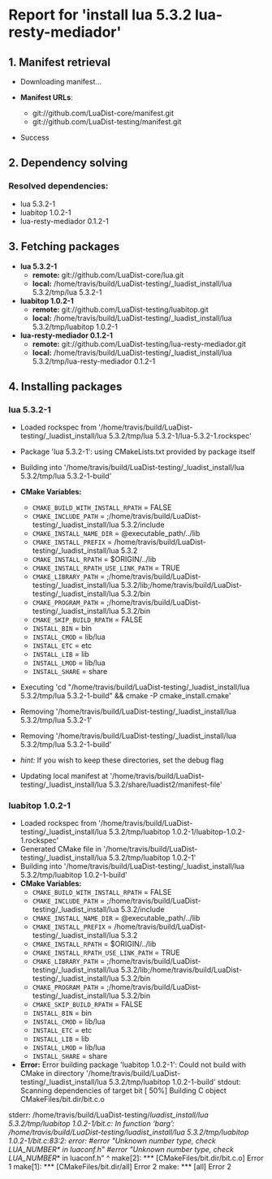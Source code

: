 # Report for 'install lua 5.3.2 lua-resty-mediador'


## 1. Manifest retrieval

- Downloading manifest...

- **Manifest URLs**:
    - git://github.com/LuaDist-core/manifest.git
    - git://github.com/LuaDist-testing/manifest.git
- Success

## 2. Dependency solving


### Resolved dependencies:
- lua 5.3.2-1
- luabitop 1.0.2-1
- lua-resty-mediador 0.1.2-1

## 3. Fetching packages

- **lua 5.3.2-1**
    - **remote:** git://github.com/LuaDist-core/lua.git
    - **local:** /home/travis/build/LuaDist-testing/_luadist_install/lua 5.3.2/tmp/lua 5.3.2-1
- **luabitop 1.0.2-1**
    - **remote:** git://github.com/LuaDist-testing/luabitop.git
    - **local:** /home/travis/build/LuaDist-testing/_luadist_install/lua 5.3.2/tmp/luabitop 1.0.2-1
- **lua-resty-mediador 0.1.2-1**
    - **remote:** git://github.com/LuaDist-testing/lua-resty-mediador.git
    - **local:** /home/travis/build/LuaDist-testing/_luadist_install/lua 5.3.2/tmp/lua-resty-mediador 0.1.2-1

## 4. Installing packages


### lua 5.3.2-1
- Loaded rockspec from '/home/travis/build/LuaDist-testing/_luadist_install/lua 5.3.2/tmp/lua 5.3.2-1/lua-5.3.2-1.rockspec'
- Package 'lua 5.3.2-1': using CMakeLists.txt provided by package itself
- Building into '/home/travis/build/LuaDist-testing/_luadist_install/lua 5.3.2/tmp/lua 5.3.2-1-build'
- **CMake Variables:**
    - `CMAKE_BUILD_WITH_INSTALL_RPATH` = FALSE
    - `CMAKE_INCLUDE_PATH` = ;/home/travis/build/LuaDist-testing/_luadist_install/lua 5.3.2/include
    - `CMAKE_INSTALL_NAME_DIR` = @executable_path/../lib
    - `CMAKE_INSTALL_PREFIX` = /home/travis/build/LuaDist-testing/_luadist_install/lua 5.3.2
    - `CMAKE_INSTALL_RPATH` = $ORIGIN/../lib
    - `CMAKE_INSTALL_RPATH_USE_LINK_PATH` = TRUE
    - `CMAKE_LIBRARY_PATH` = ;/home/travis/build/LuaDist-testing/_luadist_install/lua 5.3.2/lib;/home/travis/build/LuaDist-testing/_luadist_install/lua 5.3.2/bin
    - `CMAKE_PROGRAM_PATH` = ;/home/travis/build/LuaDist-testing/_luadist_install/lua 5.3.2/bin
    - `CMAKE_SKIP_BUILD_RPATH` = FALSE
    - `INSTALL_BIN` = bin
    - `INSTALL_CMOD` = lib/lua
    - `INSTALL_ETC` = etc
    - `INSTALL_LIB` = lib
    - `INSTALL_LMOD` = lib/lua
    - `INSTALL_SHARE` = share
- Executing 'cd "/home/travis/build/LuaDist-testing/_luadist_install/lua 5.3.2/tmp/lua 5.3.2-1-build" && cmake -P cmake_install.cmake'
- Removing '/home/travis/build/LuaDist-testing/_luadist_install/lua 5.3.2/tmp/lua 5.3.2-1'
- Removing '/home/travis/build/LuaDist-testing/_luadist_install/lua 5.3.2/tmp/lua 5.3.2-1-build'

- *hint:* If you wish to keep these directories, set the debug flag
- Updating local manifest at '/home/travis/build/LuaDist-testing/_luadist_install/lua 5.3.2/share/luadist2/manifest-file'

### luabitop 1.0.2-1
- Loaded rockspec from '/home/travis/build/LuaDist-testing/_luadist_install/lua 5.3.2/tmp/luabitop 1.0.2-1/luabitop-1.0.2-1.rockspec'
- Generated CMake file in '/home/travis/build/LuaDist-testing/_luadist_install/lua 5.3.2/tmp/luabitop 1.0.2-1'
- Building into '/home/travis/build/LuaDist-testing/_luadist_install/lua 5.3.2/tmp/luabitop 1.0.2-1-build'
- **CMake Variables:**
    - `CMAKE_BUILD_WITH_INSTALL_RPATH` = FALSE
    - `CMAKE_INCLUDE_PATH` = ;/home/travis/build/LuaDist-testing/_luadist_install/lua 5.3.2/include
    - `CMAKE_INSTALL_NAME_DIR` = @executable_path/../lib
    - `CMAKE_INSTALL_PREFIX` = /home/travis/build/LuaDist-testing/_luadist_install/lua 5.3.2
    - `CMAKE_INSTALL_RPATH` = $ORIGIN/../lib
    - `CMAKE_INSTALL_RPATH_USE_LINK_PATH` = TRUE
    - `CMAKE_LIBRARY_PATH` = ;/home/travis/build/LuaDist-testing/_luadist_install/lua 5.3.2/lib;/home/travis/build/LuaDist-testing/_luadist_install/lua 5.3.2/bin
    - `CMAKE_PROGRAM_PATH` = ;/home/travis/build/LuaDist-testing/_luadist_install/lua 5.3.2/bin
    - `CMAKE_SKIP_BUILD_RPATH` = FALSE
    - `INSTALL_BIN` = bin
    - `INSTALL_CMOD` = lib/lua
    - `INSTALL_ETC` = etc
    - `INSTALL_LIB` = lib
    - `INSTALL_LMOD` = lib/lua
    - `INSTALL_SHARE` = share
- **Error:** Error building package 'luabitop 1.0.2-1': Could not build with CMake in directory '/home/travis/build/LuaDist-testing/_luadist_install/lua 5.3.2/tmp/luabitop 1.0.2-1-build'
stdout:
Scanning dependencies of target bit
[ 50%] Building C object CMakeFiles/bit.dir/bit.c.o

stderr:
/home/travis/build/LuaDist-testing/_luadist_install/lua 5.3.2/tmp/luabitop 1.0.2-1/bit.c: In function ‘barg’:
/home/travis/build/LuaDist-testing/_luadist_install/lua 5.3.2/tmp/luabitop 1.0.2-1/bit.c:83:2: error: #error "Unknown number type, check LUA_NUMBER_* in luaconf.h"
 #error "Unknown number type, check LUA_NUMBER_* in luaconf.h"
  ^
make[2]: *** [CMakeFiles/bit.dir/bit.c.o] Error 1
make[1]: *** [CMakeFiles/bit.dir/all] Error 2
make: *** [all] Error 2

